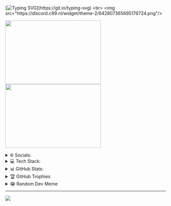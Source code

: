 
[![Typing SVG](https://readme-typing-svg.herokuapp.com?lines=Hi+there%F0%9F%91%8B!;IPEXA%20DEV+by+Nico+L.;Scripts;Command+Handler;Templates;STLs;GCODE;And+much+more+Projects!;https%3A%2F%2Fgithub.com%2Fnilasystem;Twitter%3A+%40ipexatweet;Instagram%3A+%40nla.insta;Discord%3A+IPEXA%230510;+Made+with+%E2%9D%A4.)](https://git.io/typing-svg)
<br>
<img src="https://discord.c99.nl/widget/theme-2/642807365695176724.png"/>

<img src="https://wakatime.com/share/@2b8e62dc-47d0-49b9-a826-6584ce027a6b/68cc7086-9268-4714-9ef3-1229d07d7559.png" width="300" height="200" /></a>
<img src="https://wakatime.com/share/@2b8e62dc-47d0-49b9-a826-6584ce027a6b/f7e44973-b636-4ad0-ad79-7e03146f6a92.png" width="300" height="200" /></a>

<details>
  
<summary> 🌐 Socials: </summary>
  
[![Instagram](https://img.shields.io/badge/Instagram-%23E4405F.svg?logo=Instagram&logoColor=white)](https://instagram.com/ipexadev) 
[![Twitch](https://img.shields.io/badge/Twitch-%239146FF.svg?logo=Twitch&logoColor=white)](https://twitch.tv/liveipexa) 
[![Twitter](https://img.shields.io/badge/Twitter-%231DA1F2.svg?logo=Twitter&logoColor=white)](https://twitter.com/ipexatweet) 

</details>

<details>
  
<summary> 💻 Tech Stack: </summary>

![CSS3](https://img.shields.io/badge/css3-%231572B6.svg?style=flat&logo=css3&logoColor=white) 
![JavaScript](https://img.shields.io/badge/javascript-%23323330.svg?style=flat&logo=javascript&logoColor=%23F7DF1E) 
![Python](https://img.shields.io/badge/python-3670A0?style=flat&logo=python&logoColor=ffdd54) 
![HTML5](https://img.shields.io/badge/html5-%23E34F26.svg?style=flat&logo=html5&logoColor=white) 
![PHP](https://img.shields.io/badge/php-%23777BB4.svg?style=flat&logo=php&logoColor=white) 
![Shell Script](https://img.shields.io/badge/shell_script-%23121011.svg?style=flat&logo=gnu-bash&logoColor=white) 
![Java](https://img.shields.io/badge/java-%23ED8B00.svg?style=flat&logo=java&logoColor=white) 
![Cloudflare](https://img.shields.io/badge/Cloudflare-F38020?style=flat&logo=Cloudflare&logoColor=white) 
![MySQL](https://img.shields.io/badge/mysql-%2300f.svg?style=flat&logo=mysql&logoColor=white) 
![SQLite](https://img.shields.io/badge/sqlite-%2307405e.svg?style=flat&logo=sqlite&logoColor=white) 
![NodeJS](https://img.shields.io/badge/node.js-6DA55F?style=flat&logo=node.js&logoColor=white) 
![Express.js](https://img.shields.io/badge/express.js-%23404d59.svg?style=flat&logo=express&logoColor=%2361DAFB) 
![NPM](https://img.shields.io/badge/NPM-%23000000.svg?style=flat&logo=npm&logoColor=white) 
![Adobe Photoshop](https://img.shields.io/badge/adobephotoshop-%2331A8FF.svg?style=flat&logo=adobephotoshop&logoColor=white) 
![Docker](https://img.shields.io/badge/docker-%230db7ed.svg?style=flat&logo=docker&logoColor=white) 
![Raspberry Pi](https://img.shields.io/badge/-RaspberryPi-C51A4A?style=flat&logo=Raspberry-Pi)
  
</details>

<details>
  
<summary> 📊 GitHub Stats: </summary>
  
![](https://github-readme-stats.vercel.app/api?username=ipexadev&theme=radical&hide_border=false&include_all_commits=true&count_private=true)<br/>
![](https://github-readme-streak-stats.herokuapp.com/?user=ipexadev&theme=radical&hide_border=false)<br/>
![](https://github-readme-stats.vercel.app/api/top-langs/?username=ipexadev&theme=radical&hide_border=false&include_all_commits=true&count_private=true&layout=compact)
  
</details>

<details>
  
<summary> 🏆 GitHub Trophies </summary>
  
![](https://github-profile-trophy.vercel.app/?username=ipexadev&theme=radical&no-frame=false&no-bg=false&margin-w=4)
  
</details>

<details>
  
<summary> 😂 Random Dev Meme </summary>
  
<img src="https://random-memer.herokuapp.com/" width="512px"/>
  
</details>

---

[![](https://visitcount.itsvg.in/api?id=ipexadev&icon=0&color=0)](https://visitcount.itsvg.in)
